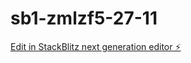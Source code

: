 # sb1-zmlzf5-27-11

[Edit in StackBlitz next generation editor ⚡️](https://stackblitz.com/~/github.com/Kailashrajiv/sb1-zmlzf5-27-11)